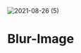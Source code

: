 ![2021-08-26 (5)](https://user-images.githubusercontent.com/42475956/131009014-9c80053f-d294-464c-b0d1-2634d9b562c0.png)
# Blur-Image
